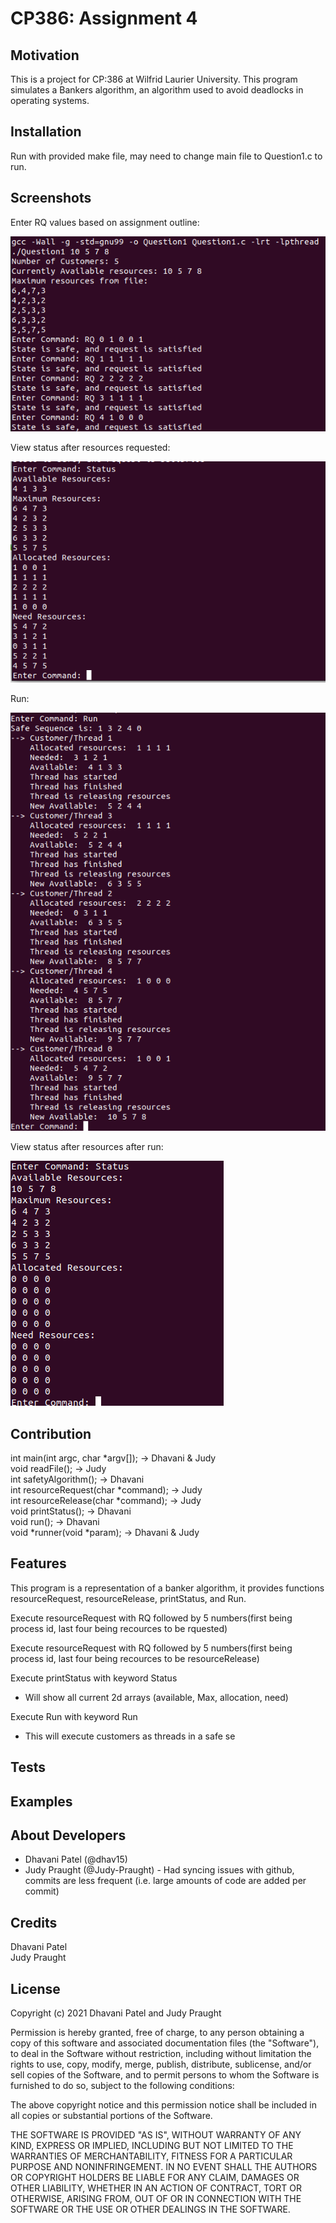 # CP386: Assignment 4
## Motivation
This is a project for CP:386 at Wilfrid Laurier University. This program simulates a Bankers algorithm, an algorithm used to avoid deadlocks in operating systems. 
## Installation
Run with provided make file, may need to change main file to Question1.c to run.
## Screenshots
Enter RQ values based on assignment outline:




![](Screenshots/EnterRQ.png)

View status after resources requested:





![](Screenshots/Status_after_RQ.png)

Run:




![](Screenshots/Run.png)

View status after resources after run:




![](Screenshots/Status_after_Run.png)

## Contribution
int main(int argc, char *argv[]); -> Dhavani & Judy  
void readFile(); -> Judy  
int safetyAlgorithm(); -> Dhavani  
int resourceRequest(char *command); -> Judy  
int resourceRelease(char *command); -> Judy  
void printStatus(); -> Dhavani  
void run(); -> Dhavani  
void *runner(void *param); -> Dhavani & Judy
## Features
This program is a representation of a banker algorithm, it provides functions resourceRequest, resourceRelease, printStatus, and Run.

Execute resourceRequest with RQ followed by 5 numbers(first being process id, last four being recources to be rquested)

Execute resourceRequest with RQ followed by 5 numbers(first being process id, last four being recources to be resourceRelease)

Execute printStatus with keyword Status
  - Will show all current 2d arrays (available, Max, allocation, need)

Execute Run with keyword Run
  - This will execute customers  as  threads  in  a  safe  se
## Tests
## Examples
## About Developers
* Dhavani Patel (@dhav15)
* Judy Praught (@Judy-Praught) - Had syncing issues with github, commits are less frequent (i.e. large amounts of code are added per commit)
## Credits
Dhavani Patel  
Judy Praught
## License
Copyright (c) 2021 Dhavani Patel and Judy Praught  
  
Permission is hereby granted, free of charge, to any person obtaining a copy
of this software and associated documentation files (the "Software"), to deal
in the Software without restriction, including without limitation the rights
to use, copy, modify, merge, publish, distribute, sublicense, and/or sell
copies of the Software, and to permit persons to whom the Software is
furnished to do so, subject to the following conditions:  
  
The above copyright notice and this permission notice shall be included in all
copies or substantial portions of the Software.  
  
THE SOFTWARE IS PROVIDED "AS IS", WITHOUT WARRANTY OF ANY KIND, EXPRESS OR
IMPLIED, INCLUDING BUT NOT LIMITED TO THE WARRANTIES OF MERCHANTABILITY,
FITNESS FOR A PARTICULAR PURPOSE AND NONINFRINGEMENT. IN NO EVENT SHALL THE
AUTHORS OR COPYRIGHT HOLDERS BE LIABLE FOR ANY CLAIM, DAMAGES OR OTHER
LIABILITY, WHETHER IN AN ACTION OF CONTRACT, TORT OR OTHERWISE, ARISING FROM,
OUT OF OR IN CONNECTION WITH THE SOFTWARE OR THE USE OR OTHER DEALINGS IN THE
SOFTWARE.
 
